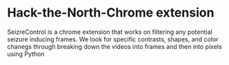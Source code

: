 # Hack-the-North-Chrome extension
SeizreControl is a chrome extension that works on filtering any potential seizure inducing frames. We look for specific contrasts, shapes, and color chanegs through breaking down the videos into frames and then into pixels using Python
